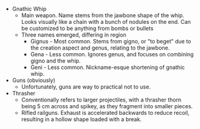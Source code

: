 - Gnathic Whip
	- Main weapon. Name stems from the jawbone shape of the whip. Looks visually like a chain with a bunch of nodules on the end. Can be customized to be anything from bombs or bullets
	- Three names emerged, differing in region
		- Gignus - Most common. Stems from gigno, or "to beget" due to the creation aspect and genus, relating to the jawbone.
		- Gena - Less common. Ignores genus, and focuses on combining gigno and the whip.
		- Geni - Less common. Nickname-esque shortening of gnathic whip.
- Guns (obviously)
	- Unfortunately, guns are way to practical not to use.
- Thrasher
	- Conventionally refers to larger projectiles, with a thrasher thorn being 5 cm across and spikey, as they fragment into smaller pieces.
	- Rifled railguns. Exhaust is accelerated backwards to reduce recoil, resulting in a hollow shape loaded with a break. 